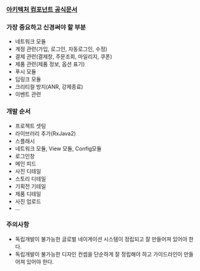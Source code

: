 ### [아키텍처 컴포넌트 공식문서](https://developer.android.com/topic/libraries/architecture/index.html)

### 가장 중요하고 신경써야 할 부분
- 네트워크 모듈
- 계정 관련(가입, 로그인, 자동로그인, 수정)
- 결제 관련(결제창, 주문조회, 마일리지, 쿠폰)
- 제품 관련(제품 정보, 옵션 표기)
- 푸시 모듈
- 딥링크 모듈
- 크리티컬 방지(ANR, 강제종료)
- 이벤트 관련

### 개발 순서
- 프로젝트 셋팅
- 라이브러리 추가(RxJava2)
- 스플래시
- 네트워크 모듈, View 모듈, Config모듈
- 로그인창
- 메인 피드
- 사진 디테일
- 스토리 디테일
- 기획전 기테일
- 제품 디테일
- 사진 업로드
- ...

### 주의사항
- 독립개발이 불가능한 글로벌 네이게이션 시스템이 정립되고 잘 만들어져 있어야 한다.
- 독립개발이 불가능한 디자인 컨셉을 단순하게 잘 정립해야 하고 가이드라인이 만들어져 있어야 한다.
